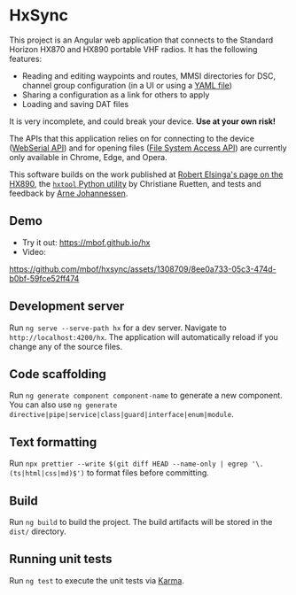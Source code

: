 # HxSync

This project is an Angular web application that connects to the Standard Horizon
HX870 and HX890 portable VHF radios. It has the following features:

- Reading and editing waypoints and routes, MMSI directories for DSC, channel
  group configuration (in a UI or using a [YAML file](yaml.md))
- Sharing a configuration as a link for others to apply
- Loading and saving DAT files

It is very incomplete, and could break your device. **Use at your own risk!**

The APIs that this application relies on for connecting to the device
([WebSerial API](https://developer.mozilla.org/en-US/docs/Web/API/Web_Serial_API#browser_compatibility))
and for opening files
([File System Access API](https://developer.chrome.com/docs/capabilities/web-apis/file-system-access#read-file))
are currently only available in Chrome, Edge, and Opera.

This software builds on the work published at
[Robert Elsinga's page on the HX890](https://pc5e.nl/info/standard-horizon-hx890e-marine-handheld),
the [`hxtool` Python utility](https://github.com/cr/hx870) by Christiane
Ruetten, and tests and feedback by
[Arne Johannessen](https://github.com/johannessen).

## Demo

- Try it out: https://mbof.github.io/hx
- Video:

https://github.com/mbof/hxsync/assets/1308709/8ee0a733-05c3-474d-b0bf-59fce52ff474

## Development server

Run `ng serve --serve-path hx` for a dev server. Navigate to
`http://localhost:4200/hx`. The application will automatically reload if you
change any of the source files.

## Code scaffolding

Run `ng generate component component-name` to generate a new component. You can
also use `ng generate directive|pipe|service|class|guard|interface|enum|module`.

## Text formatting

Run
`npx prettier --write $(git diff HEAD --name-only | egrep '\.(ts|html|css|md)$')`
to format files before committing.

## Build

Run `ng build` to build the project. The build artifacts will be stored in the
`dist/` directory.

## Running unit tests

Run `ng test` to execute the unit tests via
[Karma](https://karma-runner.github.io).
